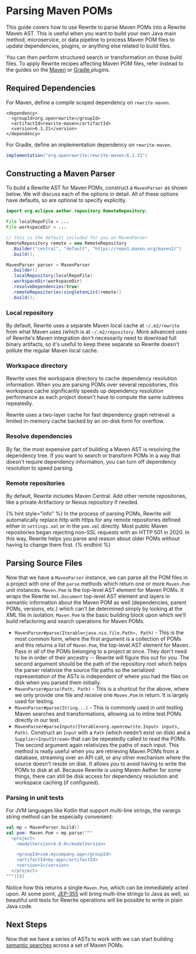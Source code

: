 # Parsing Maven POMs

This guide covers how to use Rewrite to parse Maven POMs into a Rewrite Maven AST. This is useful when you want to build your own Java main method, microservice, or data pipeline to process Maven POM files to update dependencies, plugins, or anything else related to build files.

You can then perform structured search or transformation on those build files. To apply Rewrite recipes affecting Maven POM files, refer instead to the guides on the [Maven](../../getting-started/rewrite-maven-plugin/) or [Gradle ](../../getting-started/rewrite-gradle-plugin.md)plugins.

## Required Dependencies

For Maven, define a compile scoped dependency on `rewrite-maven`.

```markup
<dependency>
  <groupId>org.openrewrite</groupId>
  <artifactId>rewrite-maven</artifactId>
  <version>6.1.21</version>
</dependency>
```

For Gradle, define an implementation dependency on `rewrite-maven`.

```groovy
implementation("org.openrewrite:rewrite-maven:6.1.21")
```

## Constructing a Maven Parser

To build a Rewrite AST for Maven POMs, construct a `MavenParser` as shown below. We will discuss each of the options in detail. All of these options have defaults, so are optional to specify explicitly.

```java
import org.eclipse.aether.repository.RemoteRepository;

File localRepoFile = ...
File workspaceDir = ...

// this is the default included for you on MavenParser
RemoteRepository remote = new RemoteRepository
  .Builder("central", "default", "https://repo1.maven.org/maven2/")
  .build();

MavenParser parser = MavenParser
  .builder()
  .localRepository(localRepoFile)
  .workspaceDir(workspaceDir)
  .resolveDependencies(true)
  .remoteRepositories(singletonList(remote))
  .build();
```

### Local repository

By default, Rewrite uses a separate Maven local cache at `~/.m2/rewrite` from what Maven uses \(which is at `~/.m2/repository`. More advanced uses of Rewrite's Maven integration don't necessarily need to download full binary artifacts, so it's useful to keep these separate so Rewrite doesn't pollute the regular Maven local cache.

### Workspace directory

Rewrite uses the workspace directory to cache dependency resolution information. When you are parsing POMs over several repositories, this workspace cache significantly speeds up dependency resolution performance as each project doesn't have to compute the same subtrees repeatedly.

Rewrite uses a two-layer cache for fast dependency graph retrieval: a limited in-memory cache backed by an on-disk form for overflow.

### Resolve dependencies

By far, the most expensive part of building a Maven AST is resolving the dependency tree. If you want to search or transform POMs in a way that doesn't require dependency information, you can turn off dependency resolution to speed parsing.

### Remote repositories

By default, Rewrite includes Maven Central. Add other remote repositories, like a private Artifactory or Nexus repository if needed.

{% hint style="info" %}
In the process of parsing POMs, Rewrite will automatically replace http with https for any remote repositories defined either in `settings.xml` or in the `pom.xml` directly. Most public Maven repositories began rejecting non-SSL requests with an HTTP 501 in 2020. In this way, Rewrite helps you parse and reason about older POMs without having to change them first.
{% endhint %}

## Parsing Source Files

Now that we have a `MavenParser` instance, we can parse all the POM files in a project with one of the `parse` methods which return one or more `Maven.Pom` unit instances. `Maven.Pom` is the top-level AST element for Maven POMs. It wraps the Rewrite `Xml.Document` top-level AST element and layers in semantic information about the Maven POM as well \(dependencies, parent POMs, versions, etc.\) which can't be determined simply by looking at the XML file in isolation. `Maven.Pom` is the basic building block upon which we'll build refactoring and search operations for Maven POMs.

* `MavenParser#parse(Iterable<java.nio.file.Path>, Path)` - This is the most common form, where the first argument is a collection of POMs and this returns a list of `Maven.Pom`, the top-level AST element for Maven. Pass in _all_ of the POMs belonging to a project at once. They don't need to be in order of their ancestry -- Rewrite will figure this out for you. The second argument should be the path of the repository root which helps the parser relativize the source file paths so the serialized representation of the ASTs is independent of where you had the files on disk when you parsed them initially.
* `MavenParser#parse(Path, Path)` - This is a shortcut for the above, where we only provide one file and receive one `Maven.Pom` in return. It is largely used for testing.
* `MavenParser#parse(String...)` - This is commonly used in unit testing Maven searches and transformations, allowing us to inline test POMs directly in our test.
* `MavenParser#parseInputs(Iterable<org.openrewrite.Input> inputs, Path)`. Construct an `Input` with a `Path` \(which needn't exist on disk\) and a `Supplier<InputStream>` that can be repeatedly called to read the POMs. The second argument again relativizes the paths of each input. This method is really useful when you are retrieving Maven POMs from a database, streaming over an API call, or any other mechanism where the source doesn't reside on disk. It allows you to avoid having to write the POMs to disk at all. Because Rewrite is using Maven Aether for some things, there can still be disk access for dependency resolution and workspace caching \(if configured\).

### Parsing in unit tests

For JVM languages like Kotlin that support multi-line strings, the varargs string method can be especially convenient:

```kotlin
val mp = MavenParser.build()
val pom: Maven.Pom = mp.parse("""
  <project>
    <modelVersion>4.0.0</modelVersion>

    <groupId>com.mycompany.app</groupId>
    <artifactId>my-app</artifactId>
    <version>1</version>
  </project>
""")[0]
```

Notice how this returns a single `Maven.Pom`, which can be immediately acted upon. At some point, [JEP-355](https://openjdk.java.net/jeps/355) will bring multi-line strings to Java as well, so beautiful unit tests for Rewrite operations will be possible to write in plain Java code.

## Next Steps

Now that we have a series of ASTs to work with we can start building [semantic searches](semantic-search-for-maven.md) across a set of Maven POMs.

